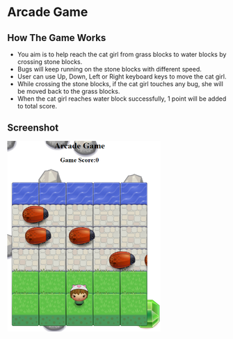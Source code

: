 # Arcade Game

## How The Game Works
* You aim is to help reach the cat girl from grass blocks to water blocks by crossing stone blocks.
* Bugs will keep running on the stone blocks with different speed. 
* User can use Up, Down, Left or Right keyboard keys to move the cat girl.
* While crossing the stone blocks, if the cat girl touches any bug, she will be moved back to the grass blocks.
* When the cat girl reaches water block successfully, 1 point will be added to total score.

## Screenshot

<img src="images/screenshot1.png" width="70%" />


